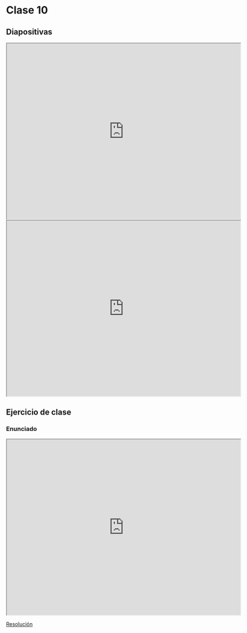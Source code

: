 # Clase 10

## Diapositivas

<iframe src="https://drive.google.com/file/d/1aeP-u1jMxUutqZzDZOgZ_CzetxK7PGu_/preview" width="640" height="480" allow="autoplay"></iframe>

<iframe src="https://drive.google.com/file/d/1gW-DHxDaoiUNH5aJt8LhHnzYMh9tENlZ/preview" width="640" height="480" allow="autoplay"></iframe>

## Ejercicio de clase

### Enunciado

<iframe src="https://drive.google.com/file/d/1NvPva-u4-6uzkep8JFjimDIYyDWiOUQE/preview" width="640" height="480" allow="autoplay"></iframe>

[Resolución](https://drive.google.com/file/d/1pIGOIDdR8HN8HIPeDYnJRuJwrAA73w9B/view?usp=drive_link)
